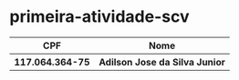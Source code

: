 # primeira-atividade-scv

<table>
  <tr>
    <th>CPF</th>
    <th>Nome</th>
  </tr>
  <tr>
    <th>117.064.364-75</th>
    <th>Adilson Jose da Silva Junior</th>
  </tr>
</table>
